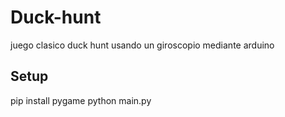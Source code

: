# Duck-hunt
juego clasico duck hunt usando un giroscopio mediante arduino

## Setup
pip install pygame
python main.py
